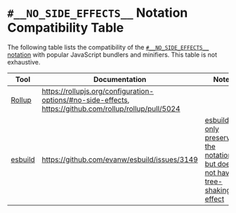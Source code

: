 # `#__NO_SIDE_EFFECTS__` Notation Compatibility Table

The following table lists the compatibility of the [`#__NO_SIDE_EFFECTS__` notation](./no-side-effects-notation-spec) with popular JavaScript bundlers and minifiers. This table is not exhaustive.

| Tool | Documentation | Note |
| ---- | ----------------- | ------------- |
| [Rollup](https://rollupjs.org/) | https://rollupjs.org/configuration-options/#no-side-effects, https://github.com/rollup/rollup/pull/5024 |
| [esbuild](https://esbuild.github.io/) | https://github.com/evanw/esbuild/issues/3149 | [esbuild only preserves the notation but does not have tree-shaking effect](https://github.com/evanw/esbuild/issues/3149#issuecomment-1584954956) | 

